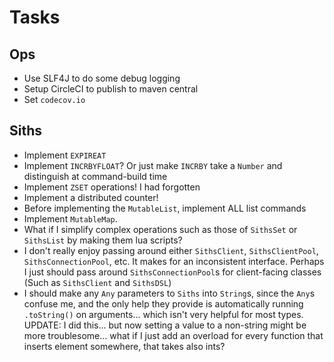 # Tasks
## Ops
* Use SLF4J to do some debug logging
* Setup CircleCI to publish to maven central 
* Set `codecov.io`

## Siths
* Implement `EXPIREAT`
* Implement `INCRBYFLOAT`? Or just make `INCRBY` take a `Number` and distinguish at command-build time
* Implement `ZSET` operations! I had forgotten
* Implement a distributed counter!
* Before implementing the `MutableList`, implement ALL list commands
* Implement `MutableMap`.
* What if I simplify complex operations such as those of `SithsSet` or `SithsList` by making them lua scripts?
* I don't really enjoy passing around either `SithsClient`, `SithsClientPool`, `SithsConnectionPool`, etc. It makes for an inconsistent interface. Perhaps I just should pass around `SithsConnectionPool`s for client-facing classes (Such as `SithsClient` and `SithsDSL`)
* I should make any `Any` parameters to `Siths` into `String`s, since the `Any`s confuse me, and the only help they provide is automatically running `.toString()` on arguments... which isn't very helpful for most types. UPDATE: I did this... but now setting a value to a non-string might be more troublesome... what if I just add an overload for every function that inserts element somewhere, that takes also ints?
